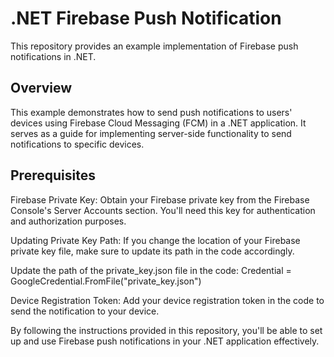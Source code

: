 # .NET Firebase Push Notification
This repository provides an example implementation of Firebase push notifications in .NET.

## Overview
This example demonstrates how to send push notifications to users' devices using Firebase Cloud Messaging (FCM) in a .NET application. It serves as a guide for implementing server-side functionality to send notifications to specific devices.

## Prerequisites
Firebase Private Key: Obtain your Firebase private key from the Firebase Console's Server Accounts section. You'll need this key for authentication and authorization purposes.

Updating Private Key Path: If you change the location of your Firebase private key file, make sure to update its path in the code accordingly.

Update the path of the private_key.json file in the code:
Credential = GoogleCredential.FromFile("private_key.json")

Device Registration Token: Add your device registration token in the code to send the notification to your device.

By following the instructions provided in this repository, you'll be able to set up and use Firebase push notifications in your .NET application effectively.
